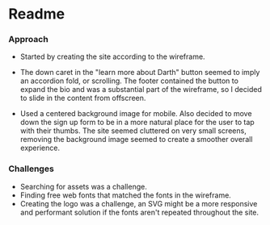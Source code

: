 # Readme

### Approach
- Started by creating the site according to the wireframe.

- The down caret in the "learn more about Darth" button seemed to imply an accordion fold, or scrolling. The footer contained the button to expand the bio and was a substantial part of the wireframe, so I decided to slide in the content from offscreen.

- Used a centered background image for mobile. Also decided to move down the sign up form to be in a more natural place for the user to tap with their thumbs. The site seemed cluttered on very small screens, removing the background image seemed to create a smoother overall experience.

### Challenges
- Searching for assets was a challenge.
- Finding free web fonts that matched the fonts in the wireframe.
- Creating the logo was a challenge, an SVG might be a more responsive and performant solution if the fonts aren't repeated throughout the site.
